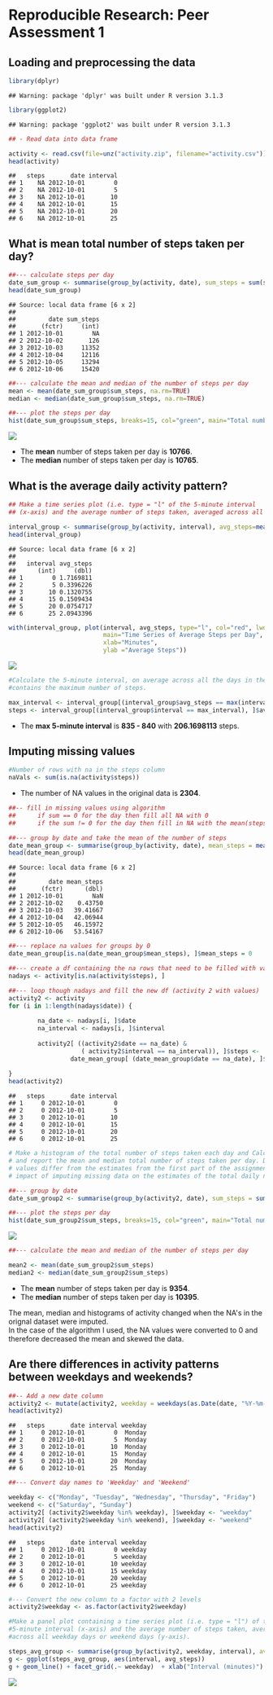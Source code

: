 # Reproducible Research: Peer Assessment 1

## Loading and preprocessing the data 


```r
library(dplyr)
```

```
## Warning: package 'dplyr' was built under R version 3.1.3
```

```r
library(ggplot2)
```

```
## Warning: package 'ggplot2' was built under R version 3.1.3
```


```r
## - Read data into data frame

activity <- read.csv(file=unz("activity.zip", filename="activity.csv"))
head(activity)
```

```
##   steps       date interval
## 1    NA 2012-10-01        0
## 2    NA 2012-10-01        5
## 3    NA 2012-10-01       10
## 4    NA 2012-10-01       15
## 5    NA 2012-10-01       20
## 6    NA 2012-10-01       25
```

## What is mean total number of steps taken per day?


```r
##--- calculate steps per day
date_sum_group <- summarise(group_by(activity, date), sum_steps = sum(steps))
head(date_sum_group)
```

```
## Source: local data frame [6 x 2]
## 
##         date sum_steps
##       (fctr)     (int)
## 1 2012-10-01        NA
## 2 2012-10-02       126
## 3 2012-10-03     11352
## 4 2012-10-04     12116
## 5 2012-10-05     13294
## 6 2012-10-06     15420
```

```r
##--- calculate the mean and median of the number of steps per day
mean <- mean(date_sum_group$sum_steps, na.rm=TRUE)
median <- median(date_sum_group$sum_steps, na.rm=TRUE)

##--- plot the steps per day
hist(date_sum_group$sum_steps, breaks=15, col="green", main="Total number of steps per day", xlab="Steps") 
```

![](PA1_template_files/figure-html/meanSteps-1.png)<!-- -->

- The **mean** number of steps taken per day is **10766**.
- The **median** number of steps taken per day is **10765**.

## What is the average daily activity pattern?


```r
## Make a time series plot (i.e. type = "l" of the 5-minute interval 
## (x-axis) and the average number of steps taken, averaged across all days (y-axis)

interval_group <- summarise(group_by(activity, interval), avg_steps=mean(steps, na.rm=TRUE))
head(interval_group)
```

```
## Source: local data frame [6 x 2]
## 
##   interval avg_steps
##      (int)     (dbl)
## 1        0 1.7169811
## 2        5 0.3396226
## 3       10 0.1320755
## 4       15 0.1509434
## 5       20 0.0754717
## 6       25 2.0943396
```

```r
with(interval_group, plot(interval, avg_steps, type="l", col="red", lwd=1, 
                          main="Time Series of Average Steps per Day",
                          xlab="Minutes",
                          ylab ="Average Steps"))
```

![](PA1_template_files/figure-html/dailyActivity-1.png)<!-- -->

```r
#Calculate the 5-minute interval, on average across all the days in the dataset, 
#contains the maximum number of steps.

max_interval <- interval_group[(interval_group$avg_steps == max(interval_group$avg_steps)), ]$interval
steps <- interval_group[(interval_group$interval == max_interval), ]$avg_steps
```

- The **max 5-minute interval** is **835 - 840** with **206.1698113** steps.


## Imputing missing values


```r
#Number of rows with na in the steps column
naVals <- sum(is.na(activity$steps)) 
```

- The number of NA values in the original data is  **2304**.


```r
##-- fill in missing values using algorithm
##      if sum == 0 for the day then fill all NA with 0
##      if the sum != 0 for the day then fill in NA with the mean(steps)

##--- group by date and take the mean of the number of steps
date_mean_group <- summarise(group_by(activity, date), mean_steps = mean(steps, na.rm = TRUE))
head(date_mean_group)
```

```
## Source: local data frame [6 x 2]
## 
##         date mean_steps
##       (fctr)      (dbl)
## 1 2012-10-01        NaN
## 2 2012-10-02    0.43750
## 3 2012-10-03   39.41667
## 4 2012-10-04   42.06944
## 5 2012-10-05   46.15972
## 6 2012-10-06   53.54167
```

```r
##--- replace na values for groups by 0 
date_mean_group[is.na(date_mean_group$mean_steps), ]$mean_steps = 0

##--- create a df containing the na rows that need to be filled with values
nadays <- activity[is.na(activity$steps), ]

##--- loop though nadays and fill the new df (activity 2 with values)
activity2 <- activity
for (i in 1:length(nadays$date)) {       
        
        na_date <- nadays[i, ]$date
        na_interval <- nadays[i, ]$interval
        
        activity2[ ((activity2$date == na_date) & 
                    ( activity2$interval == na_interval)), ]$steps <- 
                 date_mean_group[ (date_mean_group$date == na_date), ]$mean_steps
             
} 
head(activity2)
```

```
##   steps       date interval
## 1     0 2012-10-01        0
## 2     0 2012-10-01        5
## 3     0 2012-10-01       10
## 4     0 2012-10-01       15
## 5     0 2012-10-01       20
## 6     0 2012-10-01       25
```

```r
# Make a histogram of the total number of steps taken each day and Calculate 
# and report the mean and median total number of steps taken per day. Do these 
# values differ from the estimates from the first part of the assignment? What is the 
# impact of imputing missing data on the estimates of the total daily number of steps?

##--- group by date
date_sum_group2 <- summarise(group_by(activity2, date), sum_steps = sum(steps, na.rm=TRUE))

##--- plot the steps per day
hist(date_sum_group2$sum_steps, breaks=15, col="green", main="Total number of steps per day (na removed)", xlab="Steps") 
```

![](PA1_template_files/figure-html/impute-1.png)<!-- -->

```r
##--- calculate the mean and median of the number of steps per day

mean2 <- mean(date_sum_group2$sum_steps)
median2 <- median(date_sum_group2$sum_steps)
```

- The **mean** number of steps taken per day is **9354**.
- The **median** number of steps taken per day is **10395**.

The mean, median and histograms of activity changed when the NA's in the orignal dataset were imputed.  
In the case of the algorithm I used, the NA values were converted to 0 and therefore decreased the mean
and skewed the data.

## Are there differences in activity patterns between weekdays and weekends?


```r
##-- Add a new date column
activity2 <- mutate(activity2, weekday = weekdays(as.Date(date, "%Y-%m-%d")))
head(activity2)
```

```
##   steps       date interval weekday
## 1     0 2012-10-01        0  Monday
## 2     0 2012-10-01        5  Monday
## 3     0 2012-10-01       10  Monday
## 4     0 2012-10-01       15  Monday
## 5     0 2012-10-01       20  Monday
## 6     0 2012-10-01       25  Monday
```

```r
##--- Convert day names to 'Weekday' and 'Weekend'

weekday <- c("Monday", "Tuesday", "Wednesday", "Thursday", "Friday")
weekend <- c("Saturday", "Sunday")
activity2[ (activity2$weekday %in% weekday), ]$weekday <- "weekday"
activity2[ (activity2$weekday %in% weekend), ]$weekday <- "weekend"
head(activity2)
```

```
##   steps       date interval weekday
## 1     0 2012-10-01        0 weekday
## 2     0 2012-10-01        5 weekday
## 3     0 2012-10-01       10 weekday
## 4     0 2012-10-01       15 weekday
## 5     0 2012-10-01       20 weekday
## 6     0 2012-10-01       25 weekday
```

```r
#--- Convert the new column to a factor with 2 levels
activity2$weekday <- as.factor(activity2$weekday)

#Make a panel plot containing a time series plot (i.e. type = "l") of the 
#5-minute interval (x-axis) and the average number of steps taken, averaged 
#across all weekday days or weekend days (y-axis). 

steps_avg_group <- summarise(group_by(activity2, weekday, interval), avg_steps = mean(steps))
g <- ggplot(steps_avg_group, aes(interval, avg_steps))
g + geom_line() + facet_grid(.~ weekday)  + xlab("Interval (minutes)") + ylab("Average Steps") + ggtitle("Time Series of Average Steps over 24 hours")
```

![](PA1_template_files/figure-html/weekend-1.png)<!-- -->
